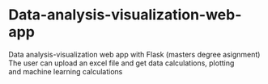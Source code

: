 # Data-analysis-visualization-web-app
Data analysis-visualization web app with Flask (masters degree asignment)  
The user can upload an excel file and get data calculations, plotting  
and machine learning calculations
